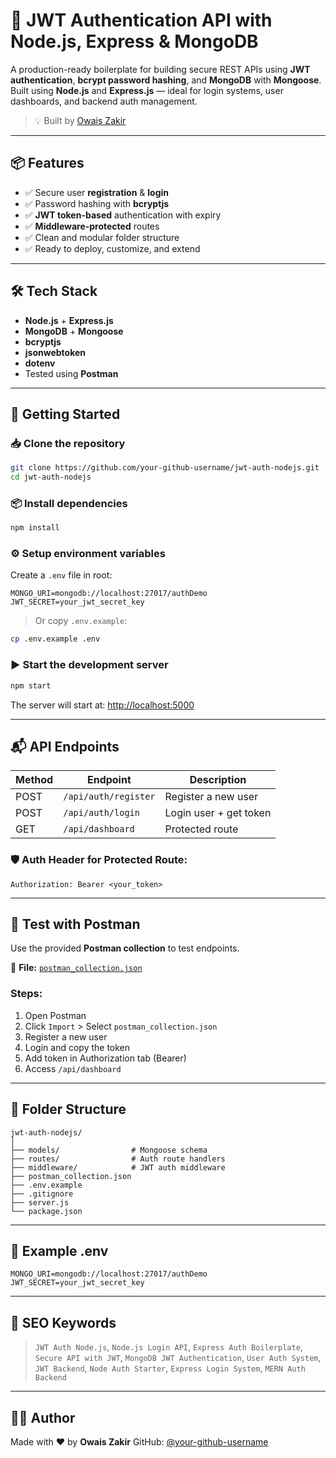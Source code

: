 # 🔐 JWT Authentication API with Node.js, Express & MongoDB

A production-ready boilerplate for building secure REST APIs using **JWT authentication**, **bcrypt password hashing**, and **MongoDB** with **Mongoose**. Built using **Node.js** and **Express.js** — ideal for login systems, user dashboards, and backend auth management.

> 💡 Built by [Owais Zakir](https://github.com/your-github-username)

---

## 📦 Features

- ✅ Secure user **registration** & **login**
- ✅ Password hashing with **bcryptjs**
- ✅ **JWT token-based** authentication with expiry
- ✅ **Middleware-protected** routes
- ✅ Clean and modular folder structure
- ✅ Ready to deploy, customize, and extend

---

## 🛠 Tech Stack

- **Node.js** + **Express.js**
- **MongoDB** + **Mongoose**
- **bcryptjs**
- **jsonwebtoken**
- **dotenv**
- Tested using **Postman**

---

## 🚀 Getting Started

### 📥 Clone the repository

```bash
git clone https://github.com/your-github-username/jwt-auth-nodejs.git
cd jwt-auth-nodejs
````

### 📦 Install dependencies

```bash
npm install
```

### ⚙️ Setup environment variables

Create a `.env` file in root:

```env
MONGO_URI=mongodb://localhost:27017/authDemo
JWT_SECRET=your_jwt_secret_key
```

> Or copy `.env.example`:

```bash
cp .env.example .env
```

### ▶️ Start the development server

```bash
npm start
```

The server will start at: [http://localhost:5000](http://localhost:5000)

---

## 📬 API Endpoints

| Method | Endpoint             | Description            |
| ------ | -------------------- | ---------------------- |
| POST   | `/api/auth/register` | Register a new user    |
| POST   | `/api/auth/login`    | Login user + get token |
| GET    | `/api/dashboard`     | Protected route        |

### 🛡 Auth Header for Protected Route:

```http
Authorization: Bearer <your_token>
```

---

## 🧪 Test with Postman

Use the provided **Postman collection** to test endpoints.

📁 **File:** [`postman_collection.json`](./postman_collection.json)

### Steps:

1. Open Postman
2. Click `Import` > Select `postman_collection.json`
3. Register a new user
4. Login and copy the token
5. Add token in Authorization tab (Bearer)
6. Access `/api/dashboard`

---

## 📁 Folder Structure

```
jwt-auth-nodejs/
│
├── models/                # Mongoose schema
├── routes/                # Auth route handlers
├── middleware/            # JWT auth middleware
├── postman_collection.json
├── .env.example
├── .gitignore
├── server.js
└── package.json
```

---

## 📄 Example .env

```env
MONGO_URI=mongodb://localhost:27017/authDemo
JWT_SECRET=your_jwt_secret_key
```

---

## 📌 SEO Keywords

> `JWT Auth Node.js`, `Node.js Login API`, `Express Auth Boilerplate`, `Secure API with JWT`, `MongoDB JWT Authentication`, `User Auth System`, `JWT Backend`, `Node Auth Starter`, `Express Login System`, `MERN Auth Backend`

---

## 👨‍💻 Author

Made with ❤️ by **Owais Zakir**
GitHub: [@your-github-username](https://github.com/owaisZakir)

